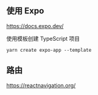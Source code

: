 ## 使用 Expo

https://docs.expo.dev/

使用模板创建 TypeScript 项目

```
yarn create expo-app --template
```

## 路由

https://reactnavigation.org/